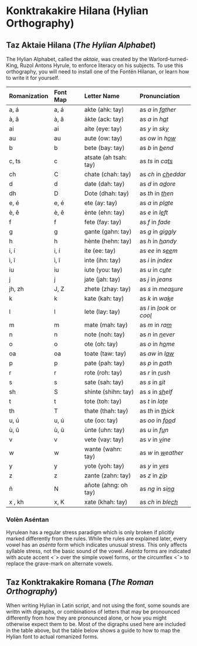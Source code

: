 # Konktrakakire Hilana (Hylian Orthography)

## Taz Aktaie Hilana (_The Hylian Alphabet_)

The Hylian Alphabet, called the _aktaie_, was created by the Warlord-turned-King, Ruzol Antons Hyrule, to enforce literacy on his subjects. To use this orthography, you will need to install one of the Fontën Hilanan, or learn how to write it for yourself.

| Romanization | Font Map | Letter Name | Pronunciation |
|:---------|:------------|:--------------|:-------------|
| a, á | a, á | akte (ahk: tay) | as _a_ in _f<u>a</u>ther_ |
| à, â | à, â | àkte (ack: tay) | as _a_ in _h<u>a</u>t_ |
| ai | ai | aite (eye: tay) | as _y_ in _sk<u>y</u>_ |
| au | au | aute (ow: tay) | as _ow_ in _h<u>ow</u>_ |
| b | b | bete (bay: tay) | as _b_ in _<u>b</u>end_ |
| c, ts | c | atsate (ah tsah: tay) | as _ts_ in _ca<u>ts</u>_ |
| ch | C | chate (chah: tay) | as _ch_ in _<u>ch</u>eddar_ |
| d | d | date (dah: tay) | as _d_ in _a<u>d</u>ore_ |
| dh | D | Dote (dhah: tay) | as _th_ in _<u>th</u>en_ |
| e, é | e, é | ete (ay: tay) | as _a_ in _pl<u>a</u>te_ |
| è, ê | è, ê | ènte (ehn: tay) | as _e_ in _l<u>e</u>ft_ |
| f | f | fete (fay: tay) | as _f_ in _<u>f</u>ade_ |
| g | g | gante (gahn: tay) | as _g_ in _<u>g</u>i<u>gg</u>ly_ |
| h | h | hènte (hehn: tay) | as _h_ in _<u>h</u>andy_ |
| i, í| i, í | ite (ee: tay) | as _ee_ in _s<u>ee</u>m_ |
| ì, î | ì, î | ìnte (ihn: tay) | as _i_ in _<u>i</u>ndex_ |
| iu | iu | iute (you: tay) | as _u_ in _c<u>u</u>te_ |
| j | j | jate (jah: tay) | as _j_ in _<u>j</u>eans_ |
| jh, zh| J, Z | zhete (zhay: tay) | as _s_ in _mea<u>s</u>ure_ |
| k | k | kate (kah: tay) | as _k_ in _wa<u>k</u>e_ |
| l | l | lete (lay: tay) | as _l_ in _<u>l</u>ook_ or _coo<u>l</u>_ |
| m | m | mate (mah: tay) | as _m_ in _ra<u>m</u>_ |
| n | n | note (noh: tay) | as _n_ in _<u>n</u>ever_ |
| o | o | ote (oh: tay) | as _o_ in _h<u>o</u>me_ |
| oa | oa | toate (taw: tay) | as _aw_ in _l<u>aw</u>_ |
| p | p | pate (pah: tay) | as _p_ in _<u>p</u>ath_ |
| r | r | rote (roh: tay) | as _r_ in _<u>r</u>ush_ |
| s | s | sate (sah: tay) | as _s_ in _<u>s</u>it_ |
| sh | S | shìnte (shihn: tay) | as _s_ in _<u>sh</u>elf_ |
| t | t | tote (toh: tay) | as _t_ in _la<u>t</u>e_ |
| th | T | thate (thah: tay) | as _th_ in _<u>th</u>ick_ |
| u, ú | u, ú | ute (oo: tay) | as _oo_ in _f<u>oo</u>d_ |
| ù, û | ù, û | ùnte (uhn: tay) | as _u_ in _f<u>u</u>n_ |
| v | v | vete (vay: tay) | as _v_ in _<u>v</u>ine_ |
| w | w | wante (wahn: tay) | as _w_ in _<u>w</u>eather_ |
| y | y | yote (yoh: tay) | as _y_ in _<u>y</u>es_ |
| z | z | zante (zahn: tay) | as _z_ in _<u>z</u>ip_ |
| ñ | N | añote (ahng: oh tay) | as _ng_ in _si<u>ng</u>_ |
| x , kh |x, K | xate (khah: tay) | as _ch_ in _ble<u>ch</u>_ |

### Volèn Aséntan

Hyrulean has a regular stress paradigm which is only broken if plicitly marked differently from the rules. While the rules are explained later, every vowel has an _asènta_ form which indicates unusual stress. This only affects syllable stress, not the basic sound of the vowel. _Asènta_ forms are indicated with acute accent \<´\> over the simple vowel forms, or the circumflex \<ˆ\> to replace the grave-mark on alternate vowels.

## Taz Konktrakakire Romana (_The Roman Orthography_)

When writing Hylian in Latin script, and not using the font, some sounds are writtn with digraphs, or combinations of letters that may be pronounced differently from how they are pronounced alone, or how you might otherwise expect them to be. Most of the digraphs used here are included in the table above, but the table below shows a guide to how to map the Hylian font to actual romanized forms.

